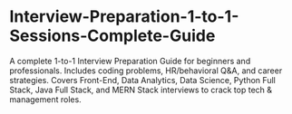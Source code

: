 # Interview-Preparation-1-to-1-Sessions-Complete-Guide
A complete 1-to-1 Interview Preparation Guide for beginners and professionals. Includes coding problems, HR/behavioral Q&amp;A, and career strategies. Covers Front-End, Data Analytics, Data Science, Python Full Stack, Java Full Stack, and MERN Stack interviews to crack top tech &amp; management roles.
